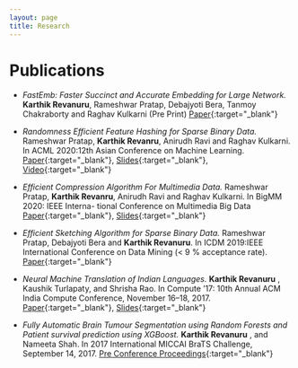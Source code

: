 ```yaml
---
layout: page
title: Research
---
```

# Publications
* *FastEmb: Faster Succinct and Accurate Embedding for Large Network.* **Karthik Revanuru**, Rameshwar Pratap, Debajyoti Bera, Tanmoy Chakraborty and Raghav Kulkarni (Pre Print) [Paper](../assets/documents/Fast_EMB_WWW2020_paper_1301.pdf){:target="_blank"}

* *Randomness Efficient Feature Hashing for Sparse Binary Data.* Rameshwar Pratap, **Karthik Revanru**, Anirudh Ravi and Raghav Kulkarni. In ACML 2020:12th Asian Conference on Machine Learning. [Paper](../assets/documents/ACML_2020.pdf){:target="_blank"}, [Slides](../assets/documents/ACML_2020_Presentation.pdf){:target="_blank"}, [Video](http://www.acml-conf.org/2020/video/paper/pratap20a){:target="_blank"} 

* *Efficient Compression Algorithm For Multimedia Data.* Rameshwar Pratap, **Karthik Revanru**, Anirudh Ravi and Raghav Kulkarni. In BigMM 2020: IEEE Interna- tional Conference on Multimedia Big Data [Paper](../assets/documents/BigMM_2020.pdf){:target="_blank"}, [Slides](../assets/documents/BigMM_2020_Presentation.pdf){:target="_blank"}

* *Efficient Sketching Algorithm for Sparse Binary Data.* Rameshwar Pratap, Debajyoti Bera and **Karthik Revanuru**. In ICDM 2019:IEEE International Conference on Data Mining (< 9 % acceptance rate). [Paper](../assets/documents/ICDM2019-Binsketch.pdf){:target="_blank"}

* *Neural Machine Translation of Indian Languages.* **Karthik Revanuru** , Kaushik Turlapaty, and Shrisha Rao. In Compute ’17: 10th Annual ACM India Compute Conference, November 16–18, 2017. [Paper](../assets/documents/p12-revanuru.pdf){:target="_blank"}, [Slides](../assets/documents/p12-revanuru-slides.pdf){:target="_blank"}

* *Fully Automatic Brain Tumour Segmentation using Random Forests and Patient survival prediction using XGBoost.* **Karthik Revanuru** , and Nameeta Shah. In 2017 International MICCAI BraTS Challenge, September 14, 2017. [Pre Conference Proceedings](https://www.cbica.upenn.edu/sbia/Spyridon.Bakas/MICCAI_BraTS/MICCAI_BraTS_2017_proceedings_shortPapers.pdf){:target="_blank"}
